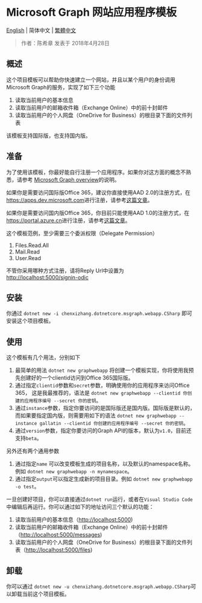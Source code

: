# Microsoft Graph 网站应用程序模板

[English](https://github.com/chenxizhang/dotnetcore-office365dev-templates/blob/master/dotnetcore-graph-webapp/README.md) | 简体中文 | [繁體中文](https://github.com/chenxizhang/dotnetcore-office365dev-templates/blob/master/dotnetcore-graph-webapp/lang/zh-tw/README.md)

> 作者：陈希章 发表于 2018年4月28日

## 概述

这个项目模板可以帮助你快速建立一个网站，并且以某个用户的身份调用Microsoft Graph的服务，实现了如下三个功能

1. 读取当前用户的基本信息
1. 读取当前用户的邮箱收件箱（Exchange Online）中的前十封邮件
1. 读取当前用户的个人网盘（OneDrive for Business）的根目录下面的文件列表

该模板支持国际版，也支持国内版。

## 准备

为了使用该模板，你最好能自行注册一个应用程序。如果你对这方面的概念不熟悉，请参考 [Microsoft Graph overview](https://github.com/chenxizhang/office365dev/blob/master/docs/microsoftgraphoverview.md)的说明。

如果你是需要访问国际版Office 365，建议你直接使用AAD 2.0的注册方式，在<https://apps.dev.microsoft.com>进行注册，请参考[这篇文章](https://github.com/chenxizhang/office365dev/blob/master/docs/applicationregisteration2.0.md)。

如果你是需要访问国内版Office 365，你目前只能使用AAD 1.0的注册方式，在<https://portal.azure.cn>进行注册，请参考[这篇文章](https://github.com/chenxizhang/office365dev/blob/master/docs/applicationregisteration.md)。

这个模板范例，至少需要三个委派权限（Delegate Permission）

1. Files.Read.All
1. Mail.Read
1. User.Read

不管你采用哪种方式注册，请将Reply Url中设置为 <http://localhost:5000/signin-odic>

## 安装

你通过 `dotnet new -i chenxizhang.dotnetcore.msgraph.webapp.CSharp` 即可安装这个项目模板。

## 使用

这个模板有几个用法，分别如下

1. 最简单的用法 `dotnet new graphwebapp` 将创建一个模板实现，你将使用我预先创建好的一个clientid访问到Office 365国际版。
1. 通过指定`clientid`参数和`secret`参数，明确使用你的应用程序来访问Office 365， 这是我最推荐的，语法是 `dotnet new graphwebapp --clientid 你创建的应用程序编号 --secret 你的密钥`。
1. 通过`instance`参数，指定你要访问的是国际版还是国内版。国际版是默认的，而如果要指定国内版，则需要用如下的语法 `dotnet new graphwebapp --instance gallatin --clientid 你创建的应用程序编号 --secret 你的密钥`。
1. 通过`version`参数，指定你要访问的Graph API的版本，默认为`v1.0`，目前还支持`beta`。

另外还有两个通用参数

1. 通过指定`name` 可以改变模板生成的项目名称，以及默认的namespace名称。例如 `dotnet new graphwebapp -n mynamespace`。
1. 通过指定`output`可以指定生成新的项目目录。例如 `dotnet new graphwebapp -o test`。

一旦创建好项目，你可以直接通过`dotnet run`运行，或者在`Visual Studio Code`中编辑后再运行。你可以通过如下的地址访问三个默认的功能：

1. 读取当前用户的基本信息（<http://localhost:5000>)
1. 读取当前用户的邮箱收件箱（Exchange Online）中的前十封邮件（<http://localhost:5000/messages>)
1. 读取当前用户的个人网盘（OneDrive for Business）的根目录下面的文件列表（<http://localhost:5000/files>)

## 卸载

你可以通过 `dotnet new -u chenxizhang.dotnetcore.msgraph.webapp.CSharp`可以卸载当前这个项目模板。